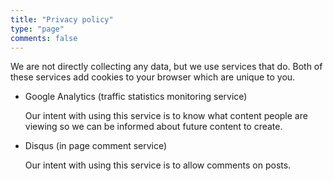 ```yaml
---
title: "Privacy policy"
type: "page"
comments: false
---
```


We are not directly collecting any data, but we use services that do. Both of these services add cookies to your browser which are unique to you.

- Google Analytics (traffic statistics monitoring service)  
  
  Our intent with using this service is to know what content people are viewing so we can be informed about future content to create.

- Disqus (in page comment service)  
  
  Our intent with using this service is to allow comments on posts.
